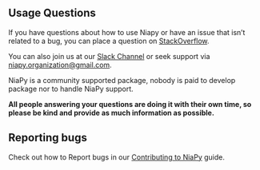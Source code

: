 ## Usage Questions

If you have questions about how to use Niapy or have an issue that isn’t related to a bug, you can place
a question on [StackOverflow](https://stackoverflow.com/).

You can also join us at our [Slack Channel](https://join.slack.com/t/niaorg/shared_invite/enQtMzExMTU2MzM1OTg4LTFlYTUxZDcwZTU4ZTBjZDgzZWE3ZTM5MjE3MjVjOTllNTNmYTVjNjE5ZTEzYTU0YTc4OTJiNWI2MDNiZjY2YjQ>) or seek support via niapy.organization@gmail.com.

NiaPy is a community supported package, nobody is paid to develop package nor to handle NiaPy support.

**All people answering your questions are doing it with their own time, so please be kind and provide as
much information as possible.**

## Reporting bugs

Check out how to Report bugs in our [Contributing to NiaPy](developer_guide/contributing/) guide.
